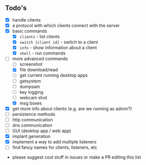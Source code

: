 
## Todo's
- [X] handle clients
- [X] a protocol with which clients connect with the server
- [X] basic commands
    - [X] `clients` - list clients
    - [X] `switch [client id]` - switch to a client
    - [X] `info` - show information about a client
    - [X] `shell` - run commands 
- [ ] more advanced commands
    - [ ] screenshot
    - [x] file download/read
    - [ ] get current running desktop apps
    - [ ] getsystem
    - [ ] dumpsam
    - [ ] key logging
    - [ ] webcam shot
    - [x] msg boxes
- [X] get more info about clients (e.g. are we running as admin?)
- [ ] persistence methods
- [ ] http communication
- [ ] dns communication
- [ ] GUI (desktop app / web app)
- [X] implant generation
- [X] implement a way to add multiple listeners
- [ ] find fancy names for clients, listeners, etc
- please suggest cool stuff in issues or make a PR editing this list
